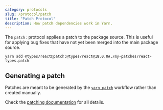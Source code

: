 ```yaml
---
category: protocols
slug: /protocol/patch
title: "Patch Protocol"
description: How patch dependencies work in Yarn.
---
```


The `patch:` protocol applies a patch to the package source. This is useful for applying bug fixes that have not yet been merged into the main package source.

```
yarn add @types/react@patch:@types/react@18.0.0#./my-patches/react-types.patch
```

## Generating a patch

Patches are meant to be generated by the [`yarn patch`](/cli/patch) workflow rather than created manually.

Check the [patching documentation](/features/patching) for all details.
